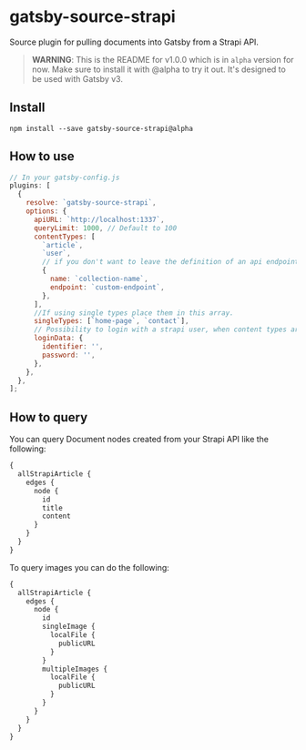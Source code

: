 # gatsby-source-strapi

Source plugin for pulling documents into Gatsby from a Strapi API.


> **WARNING**: This is the README for v1.0.0 which is in `alpha` version for now. Make sure to install it with @alpha to try it out. It's designed to be used with Gatsby v3.

## Install

`npm install --save gatsby-source-strapi@alpha`

## How to use

```javascript
// In your gatsby-config.js
plugins: [
  {
    resolve: `gatsby-source-strapi`,
    options: {
      apiURL: `http://localhost:1337`,
      queryLimit: 1000, // Default to 100
      contentTypes: [
        `article`,
        `user`,
        // if you don't want to leave the definition of an api endpoint to the pluralize module
        {
          name: `collection-name`,
          endpoint: `custom-endpoint`,
        },
      ],
      //If using single types place them in this array.
      singleTypes: [`home-page`, `contact`],
      // Possibility to login with a strapi user, when content types are not publically available (optional).
      loginData: {
        identifier: '',
        password: '',
      },
    },
  },
];
```

## How to query

You can query Document nodes created from your Strapi API like the following:

```graphql
{
  allStrapiArticle {
    edges {
      node {
        id
        title
        content
      }
    }
  }
}
```

To query images you can do the following:

```graphql
{
  allStrapiArticle {
    edges {
      node {
        id
        singleImage {
          localFile {
            publicURL
          }
        }
        multipleImages {
          localFile {
            publicURL
          }
        }
      }
    }
  }
}
```
